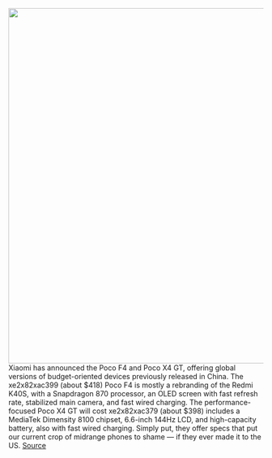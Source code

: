 <img src='https://cdn.vox-cdn.com/thumbor/BYc9TqDmAk6XdKePd3Rr_jdbXL0=/0x0:2040x1360/1200x800/filters:focal(857x517:1183x843)/cdn.vox-cdn.com/uploads/chorus_image/image/71007147/ajohnson_220617_5310_0002.0.jpg' width='700px' /><br/>
Xiaomi has announced the Poco F4 and Poco X4 GT, offering global versions of budget-oriented devices previously released in China. The xe2x82xac399 (about $418) Poco F4 is mostly a rebranding of the Redmi K40S, with a Snapdragon 870 processor, an OLED screen with fast refresh rate, stabilized main camera, and fast wired charging. The performance-focused Poco X4 GT will cost xe2x82xac379 (about $398) includes a MediaTek Dimensity 8100 chipset, 6.6-inch 144Hz LCD, and high-capacity battery, also with fast wired charging. Simply put, they offer specs that put our current crop of midrange phones to shame — if they ever made it to the US.
<a href='https://www.theverge.com/23176842/xiaomi-poco-f4-x4-gt-specs-screen-camera-price-hands-on'> Source <a/>